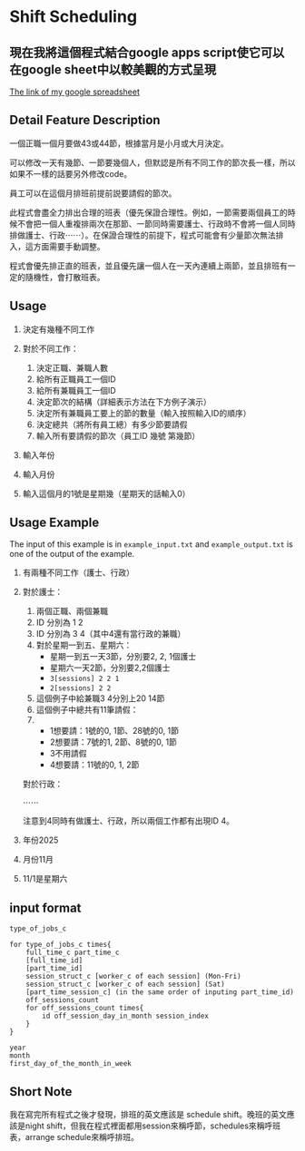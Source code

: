 # Shift Scheduling

## 現在我將這個程式結合google apps script使它可以在google sheet中以較美觀的方式呈現

[The link of my google spreadsheet](https://docs.google.com/spreadsheets/d/1mWSDuDxTBBhjWv3Jr0bc-mfEbtZBjhNBNxnHiXmh7p4/edit?usp=sharing)

## Detail Feature Description

一個正職一個月要做43或44節，根據當月是小月或大月決定。

可以修改一天有幾節、一節要幾個人，但默認是所有不同工作的節次長一樣，所以如果不一樣的話要另外修改code。

員工可以在這個月排班前提前説要請假的節次。

此程式會盡全力排出合理的班表（優先保證合理性。例如，一節需要兩個員工的時候不會把一個人重複排兩次在那節、一節同時需要護士、行政時不會將一個人同時排做護士、行政⋯⋯）。在保證合理性的前提下，程式可能會有少量節次無法排入，這方面需要手動調整。

程式會優先排正直的班表，並且優先讓一個人在一天內連續上兩節，並且排班有一定的隨機性，會打散班表。

## Usage

1. 決定有幾種不同工作
2. 對於不同工作：
   1. 決定正職、兼職人數
   2. 給所有正職員工一個ID
   3. 給所有兼職員工一個ID
   4. 決定節次的結構（詳細表示方法在下方例子演示）
   5. 決定所有兼職員工要上的節的數量（輸入按照輸入ID的順序）
   6. 決定總共（將所有員工總）有多少節要請假
   7. 輸入所有要請假的節次（員工ID 幾號 第幾節）
   
3. 輸入年份
4. 輸入月份
5. 輸入這個月的1號是星期幾（星期天的話輸入0）

## Usage Example

The input of this example is in `example_input.txt` and `example_output.txt` is one of the output of the example.

1. 有兩種不同工作（護士、行政）

2. 對於護士：
    1. 兩個正職、兩個兼職
    2. ID 分別為 1 2
    3. ID 分別為 3 4（其中4還有當行政的兼職）
    4. 對於星期一到五、星期六：
        - 星期一到五一天3節，分別要2, 2, 1個護士
        - 星期六一天2節，分別要2,2個護士
        - `3[sessions] 2 2 1`
        - `2[sessions] 2 2`
    4. 這個例子中給兼職3 4分別上20 14節
    4. 這個例子中總共有11筆請假：
    7. - 1想要請：1號的0, 1節、28號的0, 1節
       - 2想要請：7號的1, 2節、8號的0, 1節
       - 3不用請假
       - 4想要請：11號的0, 1, 2節
    
    對於行政：
    
    ⋯⋯
    
    注意到4同時有做護士、行政，所以兩個工作都有出現ID 4。
    
2. 年份2025
    
2. 月份11月
    
5. 11/1是星期六

## input format

```
type_of_jobs_c

for type_of_jobs_c times{
    full_time_c part_time_c
    [full_time_id]
    [part_time_id]
    session_struct_c [worker_c of each session] (Mon-Fri)
    session_struct_c [worker_c of each session] (Sat)
    [part_time_session_c] (in the same order of inputing part_time_id)
    off_sessions_count
    for off_sessions_count times{
        id off_session_day_in_month session_index
    }
}

year
month
first_day_of_the_month_in_week
```

## Short Note

我在寫完所有程式之後才發現，排班的英文應該是 schedule shift。晚班的英文應該是night shift，但我在程式裡面都用session來稱呼節，schedules來稱呼班表，arrange schedule來稱呼排班。
